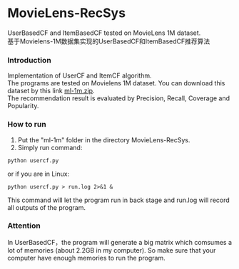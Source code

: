 # MovieLens-RecSys
UserBasedCF and ItemBasedCF tested on MovieLens 1M dataset.<br>
基于Movielens-1M数据集实现的UserBasedCF和ItemBasedCF推荐算法

### Introduction
Implementation of UserCF and ItemCF algorithm.<br>
The programs are tested on Movielens 1M dataset. You can download this dataset by this link [ml-1m.zip](http://files.grouplens.org/datasets/movielens/ml-1m.zip).<br>
The recommendation result is evaluated by Precision, Recall, Coverage and Popularity.

### How to run
1. Put the "ml-1m" folder in the directory MovieLens-RecSys.
2. Simply run command:
```shell
python usercf.py
```
or if you are in Linux:
```shell
python usercf.py > run.log 2>&1 &
```
This command will let the program run in back stage and run.log will record all outputs of the program.

### Attention
In UserBasedCF，the program will generate a big matrix which comsumes a lot of memories (about 2.2GB in my computer). So make sure that your computer have enough memories to run the program.